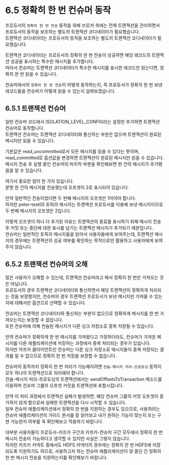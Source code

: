 # 6.5 정확히 한 번 컨슈머 동작  

프로듀서의 `정확히 한 번 전송` 동작을 위해 브로커 측에는 전체 트랜잭션을 관리하면서 프로듀서의 동작을 보조하는 별도의 트랜잭션 코디네이터가 필요했습니다.  
트랜잭션 코디네이터는 프로듀서의 동작을 보조하는 별도의 트랜잭션 코디네이터가 필요했습니다.  

트랜잭션 코디네이터는 프로듀서의 정확히 한 번 전송이 성공하면 해당 레코드의 트랜잭션 성공을 표시하는 특수한 메시지를 추가합니다.  
따라서 컨슈머는 트랜잭션 코디네이터가 특수한 메시지를 표시한 레코드만 읽는다면, 정확히 한 번 읽을 수 있습니다.  

컨슈머에서의 `정확히 한 번 전송`이 어떻게 동작하는지, 즉 프로듀서가 정확히 한 번 보낸 레코드들을 컨슈머가 어떻게 읽을 수 있는지 살펴보겠습니다.  

## 6.5.1 트랜잭션 컨슈머  

일반 컨슈머 코드에서 ISOLATION_LEVEL_CONFIG라는 설정만 추가하면 트랜잭션 컨슈머로 동작합니다.  
트랜잭션 컨슈머는 트랜잭션 코디네이터와 통신하는 부분은 없으며 트랜잭션이 완료된 메시지만 읽을 수 있습니다.  

기본값은 read_uncommitted로서 모든 메시지를 읽을 수 있다는 뜻이며, read_committed로 옵션값을 변경하면 트랜잭션이 완료된 메시지만 읽을 수 있습니다.  
메시지 전송 후 실행 중인 컨슈머의 마지막 부분을 확인해보면 한 건의 메시지가 추가됐음을 알 수 있습니다.  

여기서 중요한 점이 한 가지 있습니다.  
분명 한 건의 메시지를 전송했는데 오프셋이 2로 표시되어 있습니다.  

만약 일반적인 전송이었다면 두 번째 메시지의 오프셋은 1이어야 합니다.  
하지만 peter-test05 토픽의 메시지는 트랜잭션 프로듀서를 이용해 보낸 메시지이므로 두 번째 메시지의 오프셋은 2입니다.  

이렇게 오프셋이 하나 더 추가된 이유는 트랜잭션의 종료를 표시하기 위해 메시지 전송 후 커밋 또는 중단에 대한 표시를 남기는 트랜잭션 메시지가 추가되기 때문입니다.  
컨슈머는 일반적인 토픽의 메시지들을 읽어서 사용자들에게 보여주는데, 트랜잭션 메시지의 경우에는 트랜잭션의 성공 여부를 확인하는 목적으로만 활용하고 사용자에게 보여주지 않습니다.  

## 6.5.2 트랜잭션 컨슈머의 오해

많은 사용자가 오해할 수 있는데, 트랜잭션 컨슈머라고 해서 정확히 한 번만 가져오는 것은 아닙니다.  
프로듀서의 경우 트랜잭션 코디네이터와 통신하면서 해당 트랜잭션이 정확하게 처리되는 것을 보장했지만, 컨슈머의 경우 트랜잭션 프로듀서가 보낸 메시지만 가져올 수 있는지에 대해서만 옵션으로 선택할 수 있습니다.  

컨슈머는 트랜잭션 코디네이터와 통신하는 부분이 없으므로 정확하게 메시지를 한 번 가져오는지는 보장할 수 없습니다.  
또한 컨슈머에 의해 컨슘된 메시지가 다른 싱크 저장소로 중복 저장될 수 있습니다.  

만약 컨슈머가 정확하게 한 번 메시지를 가져왔다고 가정하더라도, 컨슈머가 가져온 메시지를 다른 애플리케이션에 저장하는 과정에서 중복 처리되는 경우가 있습니다.  
하지만 카프카 클라이언트인 컨슈머는 다른 싱크 저장소로 메시지들이 중복 저장되는 결과를 알 수 없으므로 정확히 한 번 저장을 보장할 수 없습니다.  

컨슈머의 동작까지 정확히 한 번 처리가 가능해지려면 `컨슘-메시지 처리-프로듀싱` 동작이 모두 하나의 트랜잭션으로 처리돼야 합니다.  
컨슘-메시지 처리-프로듀싱의 트랜잭션에서는 sendOffsetsToTransaction 메소드를 이용하며 컨슈머 그룹의 오프셋 커밋을 트랜잭션에 포함시킵니다.  

만약 이 처리 과정에서 트랜잭션 실패가 발생하면, 해당 컨슈머 그룹의 커밋 오프셋이 증가하지 않게 함으로써 실패한 트랜잭션을 다시 시작할 수 있습니다.  
일부 컨슈머 애플리케이션에서 정확히 한 번을 지원하는 경우도 있으므로, 사용하려는 컨슈머 애플리케이션의 가이드 문서를 잘 읽어보고 내가 원하는 기능이 맞는지 또는 구현 가능한지 여부를 꼭 확인해보고 적용하기 바랍니다.  

대부분 사용자들이 프로듀서-카프카 구간과 카프카-컨슈머 구간 모두에서 정확히 한 번 메시지 전송이 가능하다고 생각할 수 있지만 사실은 그렇지 않습니다.  
하지만 카프카 커넥트 중에서도 HDFS 커넥터의 경우에는 정확히 한 번 HDFS에 저장되도록 지원하기도 하므로, 사용하고자 하는 컨슈머 애플리케이션이 양 종단 간 정확히 한 번 메시지 전송을 지원하는지를 확인해보기 바랍니다.  


